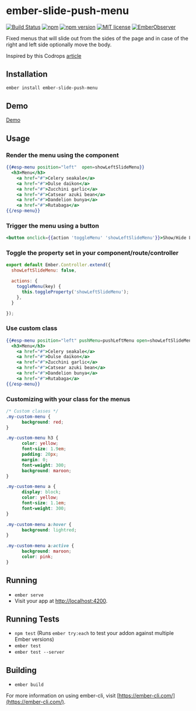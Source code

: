 # ember-slide-push-menu

[![Build Status](https://travis-ci.org/rajasegar/ember-slide-push-menu.svg?branch=master)](https://travis-ci.org/rajasegar/ember-slide-push-menu) 
[![npm](https://img.shields.io/npm/dm/ember-slide-push-menu.svg)](https://www.npmjs.com/package/ember-slide-push-menu)
[![npm version](http://img.shields.io/npm/v/ember-slide-push-menu.svg?style=flat)](https://npmjs.org/package/ember-slide-push-menu "View this project on npm")
[![MIT license](http://img.shields.io/badge/license-MIT-brightgreen.svg)](http://opensource.org/licenses/MIT)
[![EmberObserver](http://emberobserver.com/badges/ember-slide-push-menu.svg?branch=master)](http://emberobserver.com/addons/ember-slide-push-menu)

Fixed menus that will slide out from the sides of the page and in case of the right and left side optionally move the body.

Inspired by this Codrops [article](https://tympanus.net/codrops/2013/04/17/slide-and-push-menus/)

## Installation

```sh
ember install ember-slide-push-menu
```

## Demo
[Demo](https://rajasegar.github.io/ember-slide-push-menu/)

## Usage

### Render the menu using the component 
```hbs
{{#esp-menu position="left"  open=showLeftSlideMenu}}
  <h3>Menu</h3>
	<a href="#">Celery seakale</a>
	<a href="#">Dulse daikon</a>
	<a href="#">Zucchini garlic</a>
	<a href="#">Catsear azuki bean</a>
	<a href="#">Dandelion bunya</a>
	<a href="#">Rutabaga</a>
{{/esp-menu}}
```

### Trigger the menu using a button
```hbs
<button onclick={{action 'toggleMenu' 'showLeftSlideMenu'}}>Show/Hide Left Slide Menu</button>
```

### Toggle the property set in your component/route/controller
```js
export default Ember.Controller.extend({
  showLeftSlideMenu: false,

  actions: {
    toggleMenu(key) {
      this.toggleProperty('showLeftSlideMenu');
    },
  }

});

```

### Use custom class
```hbs
{{#esp-menu position="left" pushMenu=pushLeftMenu open=showLeftSlideMenu customClasses='my-custom-menu'}}
  <h3>Menu</h3>
	<a href="#">Celery seakale</a>
	<a href="#">Dulse daikon</a>
	<a href="#">Zucchini garlic</a>
	<a href="#">Catsear azuki bean</a>
	<a href="#">Dandelion bunya</a>
	<a href="#">Rutabaga</a>
{{/esp-menu}}
```

### Customizing with your class for the menus
```css
/* Custom classes */
.my-custom-menu {
	  background: red;
}

.my-custom-menu h3 {
	  color: yellow;
	  font-size: 1.9em;
	  padding: 20px;
	  margin: 0;
	  font-weight: 300;
	  background: maroon;
}

.my-custom-menu a {
	  display: block;
	  color: yellow;
	  font-size: 1.1em;
	  font-weight: 300;
}

.my-custom-menu a:hover {
	  background: lightred;
}

.my-custom-menu a:active {
	  background: maroon;
	  color: pink;
}

```
## Running

* `ember serve`
* Visit your app at [http://localhost:4200](http://localhost:4200).

## Running Tests

* `npm test` (Runs `ember try:each` to test your addon against multiple Ember versions)
* `ember test`
* `ember test --server`

## Building

* `ember build`

For more information on using ember-cli, visit [https://ember-cli.com/](https://ember-cli.com/).
